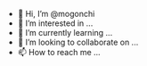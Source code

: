 - 👋 Hi, I’m @mogonchi
- 👀 I’m interested in ...
- 🌱 I’m currently learning ...
- 💞️ I’m looking to collaborate on ...
- 📫 How to reach me ...

<!---
mogonchi/mogonchi is a ✨ special ✨ repository because its `README.md` (this file) appears on your GitHub profile.
You can click the Preview link to take a look at your changes.
--->

